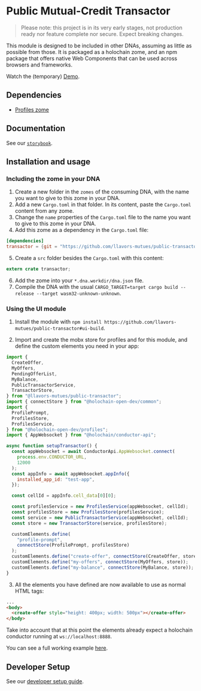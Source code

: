 # Public Mutual-Credit Transactor

> Please note: this project is in its very early stages, not production ready nor feature complete nor secure. Expect breaking changes.

This module is designed to be included in other DNAs, assuming as little as possible from those. It is packaged as a holochain zome, and an npm package that offers native Web Components that can be used across browsers and frameworks.

Watch the (temporary) [Demo](https://www.youtube.com/watch?v=EcsBTIxUA0o).

## Dependencies

- [Profiles zome](https://github.com/holochain-open-dev/profiles)

## Documentation

See our [`storybook`](https://llavors-mutues.github.io/public-transactor).

## Installation and usage

### Including the zome in your DNA

1. Create a new folder in the `zomes` of the consuming DNA, with the name you want to give to this zome in your DNA.
2. Add a new `Cargo.toml` in that folder. In its content, paste the `Cargo.toml` content from any zome.
3. Change the `name` properties of the `Cargo.toml` file to the name you want to give to this zome in your DNA.
4. Add this zome as a dependency in the `Cargo.toml` file:

```toml
[dependencies]
transactor = {git = "https://github.com/llavors-mutues/public-transactor", package = "transactor"}
```

5. Create a `src` folder besides the `Cargo.toml` with this content:

```rust
extern crate transactor;
```

6. Add the zome into your `*.dna.workdir/dna.json` file.
7. Compile the DNA with the usual `CARGO_TARGET=target cargo build --release --target wasm32-unknown-unknown`.

### Using the UI module

1. Install the module with `npm install https://github.com/llavors-mutues/public-transactor#ui-build`.

2. Import and create the mobx store for profiles and for this module, and define the custom elements you need in your app:

```js
import {
  CreateOffer,
  MyOffers,
  PendingOfferList,
  MyBalance,
  PublicTransactorService,
  TransactorStore,
} from "@llavors-mutues/public-transactor";
import { connectStore } from "@holochain-open-dev/common";
import {
  ProfilePrompt,
  ProfilesStore,
  ProfilesService,
} from "@holochain-open-dev/profiles";
import { AppWebsocket } from "@holochain/conductor-api";

async function setupTransactor() {
  const appWebsocket = await ConductorApi.AppWebsocket.connect(
    process.env.CONDUCTOR_URL,
    12000
  );
  const appInfo = await appWebsocket.appInfo({
    installed_app_id: "test-app",
  });

  const cellId = appInfo.cell_data[0][0];

  const profilesService = new ProfilesService(appWebsocket, cellId);
  const profilesStore = new ProfilesStore(profilesService);
  const service = new PublicTransactorService(appWebsocket, cellId);
  const store = new TransactorStore(service, profilesStore);

  customElements.define(
    "profile-prompt",
    connectStore(ProfilePrompt, profilesStore)
  );
  customElements.define("create-offer", connectStore(CreateOffer, store));
  customElements.define("my-offers", connectStore(MyOffers, store));
  customElements.define("my-balance", connectStore(MyBalance, store));
}
```

3. All the elements you have defined are now available to use as normal HTML tags:

```html
...
<body>
  <create-offer style="height: 400px; width: 500px"></create-offer>
</body>
```

Take into account that at this point the elements already expect a holochain conductor running at `ws://localhost:8888`.

You can see a full working example [here](/ui/demo/index.html).

## Developer Setup

See our [developer setup guide](/dev-setup.md).